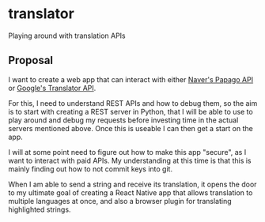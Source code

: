 # translator
Playing around with translation APIs

## Proposal
I want to create a web app that can interact with either [Naver's Papago API](https://api.ncloud-docs.com/docs/en/ai-naver-papagonmt) or [Google's Translator API](https://cloud.google.com/translate/docs/reference/api-overview).

For this, I need to understand REST APIs and how to debug them, so the aim is to start with creating a REST server in Python, that I will be able to use to play around and debug my requests before investing time in the actual servers mentioned above. Once this is useable I can then get a start on the app.

I will at some point need to figure out how to make this app "secure", as I want to interact with paid APIs. My understanding at this time is that this is mainly finding out how to not commit keys into git.

When I am able to send a string and receive its translation, it opens the door to my ultimate goal of creating a React Native app that allows translation to multiple languages at once, and also a browser plugin for translating highlighted strings.